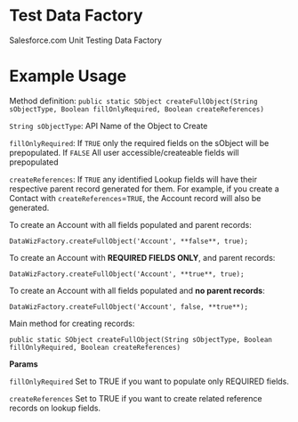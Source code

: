 # Test Data Factory
Salesforce.com Unit Testing Data Factory

# Example Usage
Method definition:
`public static SObject createFullObject(String sObjectType, Boolean fillOnlyRequired, Boolean createReferences)`

`String sObjectType`: API Name of the Object to Create

`fillOnlyRequired`: If `TRUE` only the required fields on the sObject will be prepopulated. If `FALSE` All user accessible/createable fields will prepopulated

`createReferences`: If `TRUE` any identified Lookup fields will have their respective parent record generated for them. For example, if you create a Contact with
`createReferences`=`TRUE`, the Account record will also be generated.


To create an Account with all fields populated and parent records:

`DataWizFactory.createFullObject('Account', **false**, true);`

To create an Account with **REQUIRED FIELDS ONLY**, and parent records:

`DataWizFactory.createFullObject('Account', **true**, true);`

To create an Account with all fields populated and **no parent records**:

`DataWizFactory.createFullObject('Account', false, **true**);`

Main method for creating records:

`public static SObject createFullObject(String sObjectType, Boolean fillOnlyRequired, Boolean createReferences)`


**Params**

`fillOnlyRequired` Set to TRUE if you want to populate only REQUIRED fields.

`createReferences` Set to TRUE if you want to create related reference records on lookup fields.